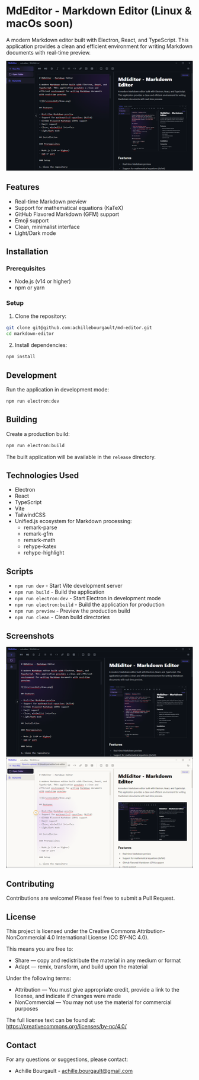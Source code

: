 # MdEditor - Markdown Editor (Linux & macOs soon)

A modern Markdown editor built with Electron, React, and TypeScript. This application provides a clean and efficient environment for writing Markdown documents with real-time preview.

![](/screenshots/demo.png)

## Features

- Real-time Markdown preview
- Support for mathematical equations (KaTeX)
- GitHub Flavored Markdown (GFM) support
- Emoji support
- Clean, minimalist interface
- Light/Dark mode

## Installation

### Prerequisites

- Node.js (v14 or higher)
- npm or yarn

### Setup

1. Clone the repository:
```bash
git clone git@github.com:achillebourgault/md-editor.git
cd markdown-editor
```

2. Install dependencies:
```bash
npm install
```

## Development

Run the application in development mode:
```bash
npm run electron:dev
```

## Building

Create a production build:
```bash
npm run electron:build
```
The built application will be available in the `release` directory.

## Technologies Used

- Electron
- React
- TypeScript
- Vite
- TailwindCSS
- Unified.js ecosystem for Markdown processing:
  - remark-parse
  - remark-gfm
  - remark-math
  - rehype-katex
  - rehype-highlight

## Scripts

- `npm run dev` - Start Vite development server
- `npm run build` - Build the application
- `npm run electron:dev` - Start Electron in development mode
- `npm run electron:build` - Build the application for production
- `npm run preview` - Preview the production build
- `npm run clean` - Clean build directories

## Screenshots

![](/screenshots/dark.png)
![](/screenshots/light.png)

## Contributing

Contributions are welcome! Please feel free to submit a Pull Request.

## License

This project is licensed under the Creative Commons Attribution-NonCommercial 4.0 International License (CC BY-NC 4.0).

This means you are free to:
- Share — copy and redistribute the material in any medium or format
- Adapt — remix, transform, and build upon the material

Under the following terms:
- Attribution — You must give appropriate credit, provide a link to the license, and indicate if changes were made
- NonCommercial — You may not use the material for commercial purposes

The full license text can be found at: https://creativecommons.org/licenses/by-nc/4.0/

## Contact

For any questions or suggestions, please contact:
- Achille Bourgault - achille.bourgault@gmail.com
